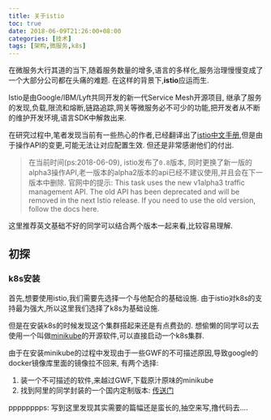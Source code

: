 ```yaml
---
title: 关于istio
toc: true
date: 2018-06-09T21:26:00+08:00
categories: [技术]
tags: [架构,微服务,k8s]
---
```


在微服务大行其道的当下,随着服务数量的增多,语言的多样化,服务治理慢慢变成了一个大部分公司都在头痛的难题. 在这样的背景下,**istio**应运而生.

<!--more-->

Istio是由Google/IBM/Lyft共同开发的新一代Service Mesh开源项目, 继承了服务的发现,负载,限流和熔断,链路追踪,网关等微服务必不可少的功能,把开发者从不断的维护开发环境,语言SDK中解救出来.

在研究过程中,笔者发现当前有一些热心的作者,已经翻译出了[istio中文手册](http://istio.doczh.cn/),但是由于操作API的变更,可能无法让对应配置生效. 但还是非常感谢他们的付出.

> 在当前时间(ps:2018-06-09), istio发布了``0.8``版本,  同时更换了新一版的alpha3操作API,老一版本的alpha2版本的api已经不建议使用,并且会在下一版本中删除.
> 官网中的提示:
> This task uses the new v1alpha3 traffic management API. The old API has been deprecated and will be removed in the next Istio release. If you need to use the old version, follow the docs here.

这里推荐英文基础不好的同学可以结合两个版本一起来看,比较容易理解.

## 初探

### k8s安装

首先,想要使用istio,我们需要先选择一个与他配合的基础设施. 由于istio对k8s的支持最为强大,所以这里我们选择了k8s为基础设施.

但是在安装k8s的时候发现这个集群搭起来还是有点费劲的. 想偷懒的同学可以去使用一个叫做[minikube](https://github.com/kubernetes/minikube)的开源软件,可以直接启动一个k8s集群.

由于在安装minikube的过程中发现由于一些GWF的不可描述原因,导致google的docker镜像库里面的镜像拉不回来, 有两个选择:

1. 装一个不可描述的软件,来越过GWF,下载原汁原味的minikube
1. 找到阿里的同学封装的一个国内定制版本: [传送门](https://yq.aliyun.com/articles/221687)


pppppppps: 写到这里发现其实需要的篇幅还是蛮长的,抽空来写,撸代码去....
